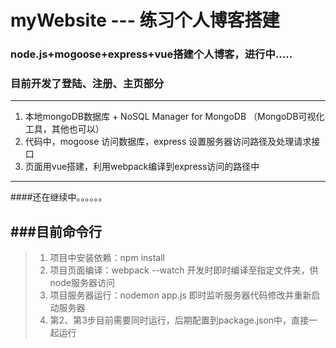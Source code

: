 # myWebsite --- 练习个人博客搭建
### node.js+mogoose+express+vue搭建个人博客，进行中.....
### 目前开发了登陆、注册、主页部分
----
1. 本地mongoDB数据库 + NoSQL Manager for MongoDB （MongoDB可视化工具，其他也可以）
2. 代码中，mogoose 访问数据库，express 设置服务器访问路径及处理请求接口
3. 页面用vue搭建，利用webpack编译到express访问的路径中
----
####还在继续中。。。。。。

###目前命令行
-------
> 1. 项目中安装依赖：npm install
> 2. 项目页面编译：webpack --watch 开发时即时编译至指定文件夹，供node服务器访问
> 3. 项目服务器运行：nodemon app.js 即时监听服务器代码修改并重新启动服务器
> 4. 第2、第3步目前需要同时运行，后期配置到package.json中，直接一起运行
